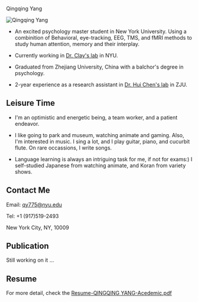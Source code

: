 Qingqing Yang

![Qingqing Yang](https://user-images.githubusercontent.com/93237538/147696234-b68ef92c-b234-4b55-8cde-189b6b5db74e.jpg) 

- An excited psychology master student in New York University. Using a combinition of Behavioral, eye-tracking, EEG, TMS, and fMRI methods to study human attention, memory and their interplay. 

- Currently working in [Dr. Clay's lab](https://www.clayspacelab.com/) in NYU.

- Graduated from Zhejiang University, China with a balchor's degree in psychology. 

- 2-year experience as a research assistant in [Dr. Hui Chen's lab](https://person.zju.edu.cn/en/huichen) in ZJU.



## Leisure Time
- I'm an optimistic and energetic being, a team worker, and a patient endeavor.

- I like going to park and museum, watching animate and gaming. Also, I'm interested in music. I sing a lot, and I play guitar, piano, and cucurbit  flute. On rare occassions, I write songs. 

- Language learning is always an intriguing task for me, if not for exams:) I self-studied Japanese from watching animate, and Koran from variety shows.


## Contact Me
Email: qy775@nyu.edu

Tel: +1 (917)519-2493

New York City, NY, 10009


## Publication
  Still working on it ...


## Resume
  For more detail, check the [Resume-QINGQING YANG-Acedemic.pdf](https://github.com/Qingqing-Yang-177/Qingqing-Yang.github.io/files/7790309/Resume-QINGQING.YANG-Acedemic.pdf)

